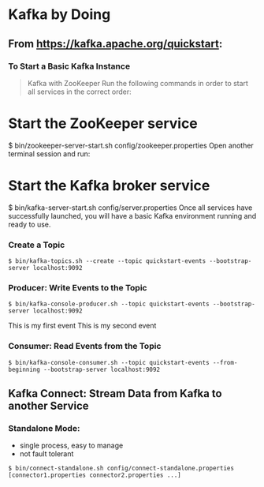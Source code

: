 # Kafka by Doing

## From https://kafka.apache.org/quickstart:
### To Start a Basic Kafka Instance
> Kafka with ZooKeeper
Run the following commands in order to start all services in the correct order:
# Start the ZooKeeper service
$ bin/zookeeper-server-start.sh config/zookeeper.properties
Open another terminal session and run:
# Start the Kafka broker service
$ bin/kafka-server-start.sh config/server.properties
Once all services have successfully launched, you will have a basic Kafka environment running and ready to use.


### Create a Topic
```
$ bin/kafka-topics.sh --create --topic quickstart-events --bootstrap-server localhost:9092
```

### Producer: Write Events to the Topic
```
$ bin/kafka-console-producer.sh --topic quickstart-events --bootstrap-server localhost:9092
```
This is my first event
This is my second event

### Consumer: Read Events from the Topic

```
$ bin/kafka-console-consumer.sh --topic quickstart-events --from-beginning --bootstrap-server localhost:9092
```

## Kafka Connect: Stream Data from Kafka to another Service

### Standalone Mode:
- single process, easy to manage
- not fault tolerant

```
$ bin/connect-standalone.sh config/connect-standalone.properties [connector1.properties connector2.properties ...]
```
